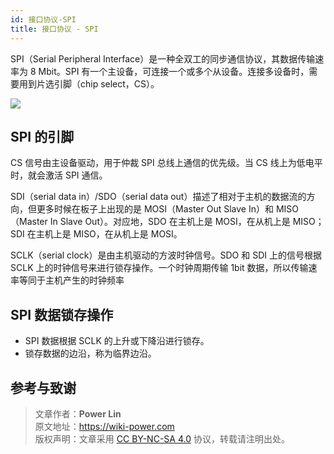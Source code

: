 ```yaml
---
id: 接口协议-SPI
title: 接口协议 - SPI
---
```


SPI（Serial Peripheral Interface）是一种全双工的同步通信协议，其数据传输速率为 8 Mbit。SPI 有一个主设备，可连接一个或多个从设备。连接多设备时，需要用到片选引脚（chip select，CS）。

![](https://wiki-media-1253965369.cos.ap-guangzhou.myqcloud.com/img/20210911095950.png)

## SPI 的引脚

CS 信号由主设备驱动，用于仲裁 SPI 总线上通信的优先级。当 CS 线上为低电平时，就会激活 SPI 通信。

SDI（serial data in）/SDO（serial data out）描述了相对于主机的数据流的方向，但更多时候在板子上出现的是 MOSI（Master Out Slave In）和 MISO（Master In Slave Out）。对应地，SDO 在主机上是 MOSI，在从机上是 MISO；SDI 在主机上是 MISO，在从机上是 MOSI。

SCLK（serial clock）是由主机驱动的方波时钟信号。SDO 和 SDI 上的信号根据 SCLK 上的时钟信号来进行锁存操作。一个时钟周期传输 1bit 数据，所以传输速率等同于主机产生的时钟频率

## SPI 数据锁存操作

- SPI 数据根据 SCLK 的上升或下降沿进行锁存。
- 锁存数据的边沿，称为临界边沿。

## 参考与致谢

> 文章作者：**Power Lin**  
> 原文地址：<https://wiki-power.com>  
> 版权声明：文章采用 [CC BY-NC-SA 4.0](https://creativecommons.org/licenses/by/4.0/deed.zh) 协议，转载请注明出处。
